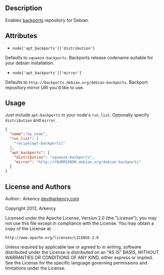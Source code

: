 Description
-----------

Enables [backports](http://backports-master.debian.org/) repository for Debian.

Attributes
----------

- `node['apt_backports']['distribution']`

Defaults to `squeeze-backports`. Backports release codename suitable for your debian installation.

- `node['apt_backports']['mirror']`

Defaults to `http://backports.debian.org/debian-backports`. Backport repository mirror URI you'd like to use.


Usage
-----

Just include `apt-backports` in your node's `run_list`. Optionally specify `distribution` and `mirror`.

```json
{
  "name":"my_node",
  "run_list": [
    "recipe[apt-backports]"
  ],
  "apt_backports": {
    "distribution": "squeeze-backports",
    "mirror": "http://YOURMIRROR.debian.org/debian-backports"
  }
}
```

License and Authors
-------------------

Author:: Arkency <dev@arkency.com>

Copyright 2013, Arkency

Licensed under the Apache License, Version 2.0 (the "License");
you may not use this file except in compliance with the License.
You may obtain a copy of the License at

    http://www.apache.org/licenses/LICENSE-2.0

Unless required by applicable law or agreed to in writing, software
distributed under the License is distributed on an "AS IS" BASIS,
WITHOUT WARRANTIES OR CONDITIONS OF ANY KIND, either express or implied.
See the License for the specific language governing permissions and
limitations under the License.
